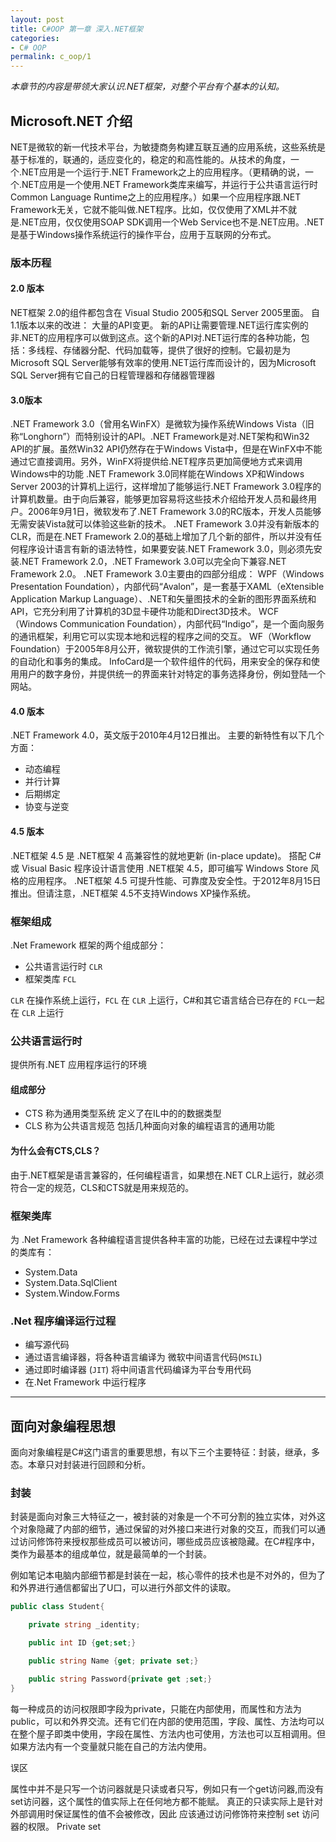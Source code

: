 ```yaml
---
layout: post
title: C#OOP 第一章 深入.NET框架
categories:
- C# OOP
permalink: c_oop/1
---
```


*本章节的内容是带领大家认识.NET框架，对整个平台有个基本的认知。*

<!-- more -->

## Microsoft.NET 介绍

NET是微软的新一代技术平台，为敏捷商务构建互联互通的应用系统，这些系统是基于标准的，联通的，适应变化的，稳定的和高性能的。从技术的角度，一个.NET应用是一个运行于.NET Framework之上的应用程序。（更精确的说，一个.NET应用是一个使用.NET Framework类库来编写，并运行于公共语言运行时Common Language Runtime之上的应用程序。）如果一个应用程序跟.NET Framework无关，它就不能叫做.NET程序。比如，仅仅使用了XML并不就是.NET应用，仅仅使用SOAP SDK调用一个Web Service也不是.NET应用。.NET是基于Windows操作系统运行的操作平台，应用于互联网的分布式。  

### 版本历程

#### 2.0 版本

NET框架 2.0的组件都包含在 Visual Studio 2005和SQL Server 2005里面。
自1.1版本以来的改进：
大量的API变更。
新的API让需要管理.NET运行库实例的非.NET的应用程序可以做到这点。这个新的API对.NET运行库的各种功能，包括：多线程、存储器分配、代码加载等，提供了很好的控制。它最初是为Microsoft SQL Server能够有效率的使用.NET运行库而设计的，因为Microsoft SQL Server拥有它自己的日程管理器和存储器管理器

#### 3.0版本

.NET Framework 3.0（曾用名WinFX）是微软为操作系统Windows Vista（旧称“Longhorn”）而特别设计的API。.NET Framework是对.NET架构和Win32 API的扩展。虽然Win32 API仍然存在于Windows Vista中，但是在WinFX中不能通过它直接调用。另外，WinFX将提供给.NET程序员更加简便地方式来调用Windows中的功能
.NET Framework 3.0同样能在Windows XP和Windows Server 2003的计算机上运行，这样增加了能够运行.NET Framework 3.0程序的计算机数量。由于向后兼容，能够更加容易将这些技术介绍给开发人员和最终用户。2006年9月1日，微软发布了.NET Framework 3.0的RC版本，开发人员能够无需安装Vista就可以体验这些新的技术。
.NET Framework 3.0并没有新版本的CLR，而是在.NET Framework 2.0的基础上增加了几个新的部件，所以并没有任何程序设计语言有新的语法特性，如果要安装.NET Framework 3.0，则必须先安装.NET Framework 2.0，.NET Framework 3.0可以完全向下兼容.NET Framework 2.0。
.NET Framework 3.0主要由的四部分组成：
WPF（Windows Presentation Foundation），内部代码“Avalon”，是一套基于XAML（eXtensible Application Markup Language）、.NET和矢量图技术的全新的图形界面系统和API，它充分利用了计算机的3D显卡硬件功能和Direct3D技术。
WCF（Windows Communication Foundation），内部代码“Indigo”，是一个面向服务的通讯框架，利用它可以实现本地和远程的程序之间的交互。
WF（Workflow Foundation）于2005年8月公开，微软提供的工作流引擎，通过它可以实现任务的自动化和事务的集成。
InfoCard是一个软件组件的代码，用来安全的保存和使用用户的数字身份，并提供统一的界面来针对特定的事务选择身份，例如登陆一个网站。

#### 4.0 版本

.NET Framework 4.0，英文版于2010年4月12日推出。
主要的新特性有以下几个方面：
+ 动态编程
+ 并行计算
+ 后期绑定
+ 协变与逆变


#### 4.5 版本

.NET框架 4.5 是 .NET框架 4 高兼容性的就地更新 (in-place update)。 搭配 C# 或 Visual Basic 程序设计语言使用 .NET框架 4.5，即可编写 Windows Store 风格的应用程序。 .NET框架 4.5 可提升性能、可靠度及安全性。于2012年8月15日推出。但请注意，.NET框架 4.5不支持Windows XP操作系统。


### 框架组成

.Net Framework 框架的两个组成部分：

+ 公共语言运行时 `CLR`
+ 框架类库 `FCL`

`CLR` 在操作系统上运行，`FCL` 在 `CLR` 上运行，C#和其它语言结合已存在的 `FCL`一起在 `CLR` 上运行

### 公共语言运行时

提供所有.NET 应用程序运行的环境

#### 组成部分

+ CTS  称为通用类型系统 定义了在IL中的的数据类型
+ CLS  称为公共语言规范 包括几种面向对象的编程语言的通用功能

#### 为什么会有CTS,CLS？

由于.NET框架是语言兼容的，任何编程语言，如果想在.NET CLR上运行，就必须符合一定的规范，CLS和CTS就是用来规范的。

### 框架类库

为 .Net Framework 各种编程语言提供各种丰富的功能，已经在过去课程中学过的类库有：

+ System.Data
+ System.Data.SqlClient
+ System.Window.Forms

### .Net 程序编译运行过程

+ 编写源代码
+ 通过语言编译器，将各种语言编译为 微软中间语言代码(`MSIL`)
+ 通过即时编译器 (`JIT`) 将中间语言代码编译为平台专用代码
+ 在.Net Framework 中运行程序

---
## 面向对象编程思想

面向对象编程是C#这门语言的重要思想，有以下三个主要特征：封装，继承，多态。本章只对封装进行回顾和分析。

### 封装

封装是面向对象三大特征之一，被封装的对象是一个不可分割的独立实体，对外这个对象隐藏了内部的细节，通过保留的对外接口来进行对象的交互，而我们可以通过访问修饰符来授权那些成员可以被访问，哪些成员应该被隐藏。在C#程序中，类作为最基本的组成单位，就是最简单的一个封装。

例如笔记本电脑内部细节都是封装在一起，核心零件的技术也是不对外的，但为了和外界进行通信都留出了U口，可以进行外部文件的读取。

```c#
public class Student{

	private string _identity;

	public int ID {get;set;}

	public string Name {get; private set;}

	public string Password{private get ;set;}
}
```
每一种成员的访问权限即字段为private，只能在内部使用，而属性和方法为public，可以和外界交流。还有它们在内部的使用范围，字段、属性、方法均可以在整个屋子即类中使用，字段在属性、方法内也可使用，方法也可以互相调用。但如果方法内有一个变量就只能在自己的方法内使用。

<span class="badge badge-danger">误区</span>

属性中并不是只写一个访问器就是只读或者只写，例如只有一个get访问器,而没有set访问器，这个属性的值实际上在任何地方都不能赋。 真正的只读实际上是针对外部调用时保证属性的值不会被修改，因此 应该通过访问修饰符来控制 set 访问器的权限。 Private set
